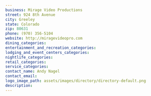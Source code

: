 ```yaml
---
business: Mirage Video Productions
street: 924 8th Avenue
city: Greeley
state: Colorado
zip: 80631
phone: (970) 356-5104
website: http://miragevideopro.com
dining_categories: 
entertainment_and_recreation_categories: 
lodging_and_event_centers_categories: 
nightlife_categories: 
retail_categories: 
service_categories: 
contact_name: Andy Nagel
contact_email: 
logo_image_path: assets/images/directory/directory-default.png
description: 
---
```


